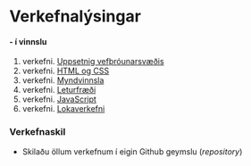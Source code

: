 # Verkefnalýsingar 

#### - í vinnslu

1. verkefni. [Uppsetnig vefþróunarsvæðis](https://github.com/GJG/Vefgrunnur/wiki)
1. verkefni. [HTML og CSS](V-2/README.md)
1. verkefni. [Myndvinnsla](V-3/README.md)
1. verkefni. [Leturfræði](V-4/README.md)
1. verkefni. [JavaScript](V-5/README.md)
1. verkefni. [Lokaverkefni](V-6/README.md)

### Verkefnaskil 

* Skilaðu öllum verkefnum í eigin Github geymslu (_repository_)